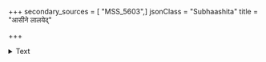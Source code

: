 +++
secondary_sources = [ "MSS_5603",]
jsonClass = "Subhaashita"
title = "आसीने लालयेद्"

+++

<details><summary>Text</summary>

आसीने लालयेद् बालां तरुणीं शयने तथा।  
उत्थितेऽप्यधिरूढां च लालनं त्रिविधं विदुः॥
</details>
